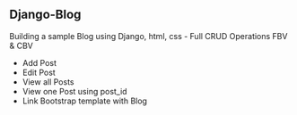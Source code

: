 ## Django-Blog

Building a sample Blog using Django, html, css - Full CRUD Operations FBV & CBV
- Add Post
- Edit Post
- View all Posts
- View one Post using post_id
- Link Bootstrap template with Blog
 

